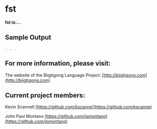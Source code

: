 # fst

**fst is:...**

## Sample Output

```
. . .

```


## For more information, please visit:

The website of the Biigtigong Language Project:
[http://biigtigong.com](http://biigtigong.com)


## Current project members:

Kevin Scannell
[https://github.com/kscanne](https://github.com/kscanne)

John Paul Montano
[https://github.com/jpmontano](https://github.com/jpmontano)
